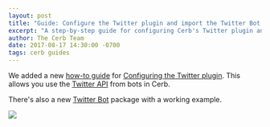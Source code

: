 ```yaml
---
layout: post
title: "Guide: Configure the Twitter plugin and import the Twitter Bot example"
excerpt: "A step-by-step guide for configuring Cerb's Twitter plugin and using Twitter Bot."
author: The Cerb Team
date: 2017-08-17 14:30:00 -0700
tags: cerb guides
---
```


We added a new [how-to guide](/resources/guides/) for [Configuring the Twitter plugin](/guides/integrations/twitter/). This allows you use the [Twitter API](https://dev.twitter.com/rest/public) from bots in Cerb.

There's also a new [Twitter Bot](/packages/twitter-bot/) package with a working example.

<div class="cerb-screenshot">
	<a href="/guides/integrations/twitter/"><img src="/assets/images/guides/twitter/plugin/cerb-and-twitter.png" class="screenshot"></a>
</div>
